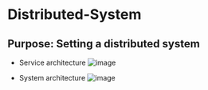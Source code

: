 # Distributed-System
Purpose: Setting a distributed system
- 
- Service architecture
![image](https://user-images.githubusercontent.com/67854884/161996501-56013fe6-fd78-4df4-ad12-2d1e6f283e3b.png)

- System architecture
![image](https://user-images.githubusercontent.com/67854884/161997826-6abb8974-0690-49c0-aa37-7a9a7c86cb32.png)
